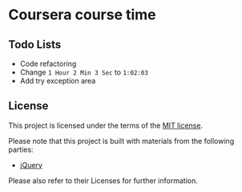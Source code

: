# Coursera course time

## Todo Lists

- Code refactoring
- Change `1 Hour 2 Min 3 Sec` to `1:02:03`
- Add try exception area

## License

This project is licensed under the terms of the [MIT license](http://opensource.org/licenses/MIT).

Please note that this project is built with materials from the following parties:

- [jQuery](https://jquery.com/)

Please also refer to their Licenses for further information.
